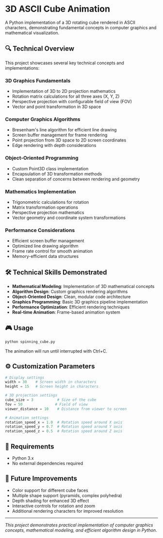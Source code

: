 # 3D ASCII Cube Animation

A Python implementation of a 3D rotating cube rendered in ASCII characters, demonstrating fundamental concepts in computer graphics and mathematical visualization.

## 🔍 Technical Overview

This project showcases several key technical concepts and implementations:

### 3D Graphics Fundamentals
- Implementation of 3D to 2D projection mathematics
- Rotation matrix calculations for all three axes (X, Y, Z)
- Perspective projection with configurable field of view (FOV)
- Vector and point transformation in 3D space

### Computer Graphics Algorithms
- Bresenham's line algorithm for efficient line drawing
- Screen buffer management for frame rendering
- Point projection from 3D space to 2D screen coordinates
- Edge rendering with depth considerations

### Object-Oriented Programming
- Custom Point3D class implementation
- Encapsulation of 3D transformation methods
- Clean separation of concerns between rendering and geometry

### Mathematics Implementation
- Trigonometric calculations for rotation
- Matrix transformation operations
- Perspective projection mathematics
- Vector geometry and coordinate system transformations

### Performance Considerations
- Efficient screen buffer management
- Optimized line drawing algorithm
- Frame rate control for smooth animation
- Memory-efficient data structures

## 🛠 Technical Skills Demonstrated

- **Mathematical Modeling**: Implementation of 3D mathematical concepts
- **Algorithm Design**: Custom graphics rendering algorithms
- **Object-Oriented Design**: Clean, modular code architecture
- **Graphics Programming**: Basic 3D graphics pipeline implementation
- **Performance Optimization**: Efficient rendering techniques
- **Real-time Animation**: Frame-based animation system

## 🎮 Usage

```python
python spinning_cube.py
```

The animation will run until interrupted with Ctrl+C.

## ⚙️ Customization Parameters

```python
# Display settings
width = 30    # Screen width in characters
height = 15   # Screen height in characters

# 3D projection settings
cube_size = 3           # Size of the cube
fov = 50               # Field of view
viewer_distance = 10    # Distance from viewer to screen

# Animation settings
rotation_speed_x = 1.0  # Rotation speed around X axis
rotation_speed_y = 0.7  # Rotation speed around Y axis
rotation_speed_z = 0.5  # Rotation speed around Z axis
```

## 🔋 Requirements

- Python 3.x
- No external dependencies required

## 🎯 Future Improvements

- Color support for different cube faces
- Multiple shape support (pyramids, complex polyhedra)
- Depth shading for enhanced 3D effect
- Interactive controls for rotation and zoom
- Additional rendering characters for improved resolution

---
*This project demonstrates practical implementation of computer graphics concepts, mathematical modeling, and efficient algorithm design in Python.*
